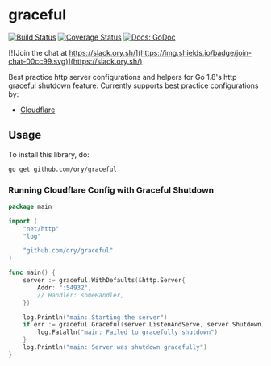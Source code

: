 # graceful

[![Build Status](https://travis-ci.org/ory/graceful.svg?branch=master)](https://travis-ci.org/ory/graceful)
[![Coverage Status](https://coveralls.io/repos/github/ory/graceful/badge.svg?branch=master)](https://coveralls.io/github/ory/graceful?branch=master)
[![Docs: GoDoc](https://img.shields.io/badge/docs-godoc-blue.svg)](https://godoc.org/github.com/ory/graceful)

[![Join the chat at https://slack.ory.sh/](https://img.shields.io/badge/join-chat-00cc99.svg)](https://slack.ory.sh/)

Best practice http server configurations and helpers for Go 1.8's http graceful shutdown feature. Currently supports
best practice configurations by:

- [Cloudflare](https://blog.cloudflare.com/exposing-go-on-the-internet/)

## Usage

To install this library, do:

```sh
go get github.com/ory/graceful
```

### Running Cloudflare Config with Graceful Shutdown

```go
package main

import (
    "net/http"
    "log"

    "github.com/ory/graceful"
)

func main() {
    server := graceful.WithDefaults(&http.Server{
        Addr: ":54932",
        // Handler: someHandler,
    })

    log.Println("main: Starting the server")
    if err := graceful.Graceful(server.ListenAndServe, server.Shutdown); err != nil {
        log.Fatalln("main: Failed to gracefully shutdown")
    }
    log.Println("main: Server was shutdown gracefully")
}
```
